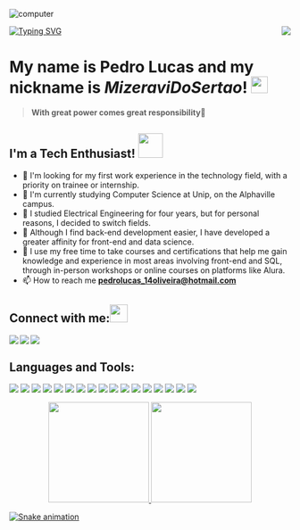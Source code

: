 ![computer](https://github.com/user-attachments/assets/c370e4ae-6bcd-4d7b-96be-44365c1eb1e2)


[![Typing SVG](https://readme-typing-svg.herokuapp.com?color=F77222&size=29&multiline=true&width=700&lines=Welcome+To+Pedro+Lucas+GitHub+Profile)](https://git.io/typing-svg)<img align="right" src="https://komarev.com/ghpvc/?username=MizeraviDoSertao&style=flat-square&color=blueviolet">

# My name is Pedro Lucas and my nickname is *MizeraviDoSertao*! <img src="https://github.com/TheDudeThatCode/TheDudeThatCode/blob/master/Assets/Mario_Hello_Big.gif" height="30px">
> **With great power comes great responsibility**💪
## I'm a Tech Enthusiast!</b>&nbsp;<img src="https://github.com/TheDudeThatCode/TheDudeThatCode/blob/master/Assets/Developer.gif?raw=true" height="44px">
- 🔭 I'm looking for my first work experience in the technology field, with a priority on trainee or internship.
- 🌱 I'm currently studying Computer Science at Unip, on the Alphaville campus.
- 🎒 I studied Electrical Engineering for four years, but for personal reasons, I decided to switch fields.
- 📘 Although I find back-end development easier, I have developed a greater affinity for front-end and data science.
- 🌵 I use my free time to take courses and certifications that help me gain knowledge and experience in most areas involving front-end and SQL, through in-person workshops or online courses on platforms like Alura.
- 📫 How to reach me **pedrolucas_14oliveira@hotmail.com**

## Connect with me:<img src="https://github.com/TheDudeThatCode/TheDudeThatCode/blob/master/Assets/Handshake.gif" height="32px">
</a>
  <a href="https://www.linkedin.com/in/pedro-lucas-oliveira-soares-342101325" target="_blank"><img loading="lazy" src="https://img.shields.io/badge/-LinkedIn-%230077B5?style=for-the-badge&logo=linkedin&logoColor=white" target="_blank">
</a>
  <a href="https://www.instagram.com/pedro_lucas.o.s/">
    <img align="left"  src="https://img.shields.io/badge/Instagram-E4405F?style=for-the-badge&logo=instagram&logoColor=white" />
</a>
  <a href="mailto:contato@pedrolucas44oliveira@gmail.com">
    <img align="left"  src="https://img.shields.io/badge/Gmail-D14836?style=for-the-badge&logo=gmail&logoColor=white" />
</a>
   <br>


## Languages and Tools:
![](https://img.shields.io/badge/Java-ED8B00?style=for-the-badge&logo=java&logoColor=white)
![](https://img.shields.io/badge/MySQL-00000F?style=for-the-badge&logo=mysql&logoColor=white)
![](https://img.shields.io/badge/HTML-E34F26?style=for-the-badge&logo=html5&logoColor=white)
![](https://img.shields.io/badge/JavaScript-F7DF1E?style=for-the-badge&logo=javascript&logoColor=black)
![](https://img.shields.io/badge/CSS3-1572B6?style=for-the-badge&logo=css3&logoColor=white)
![](https://img.shields.io/badge/Markdown-000000?style=for-the-badge&logo=markdown&logoColor=white)
![](https://img.shields.io/badge/C-00599C?style=for-the-badge&logo=c&logoColor=white)
![](https://img.shields.io/badge/C%2B%2B-00599C?style=for-the-badge&logo=c%2B%2B&logoColor=white)
![](https://img.shields.io/badge/Python-FFFFFF?style=for-the-badge&logo=python&logoColor=darkgreen)
![](https://img.shields.io/badge/Node.js-339933?style=for-the-badge&logo=nodedotjs&logoColor=white")
![](https://img.shields.io/badge/React-20232A?style=for-the-badge&logo=react&logoColor=61DAFB")
![](https://img.shields.io/badge/next.js-000000?style=for-the-badge&logo=nextdotjs&logoColor=white")
![](https://img.shields.io/badge/Figma-F24E1E?style=for-the-badge&logo=figma&logoColor=white")
![](https://img.shields.io/badge/GitHub-100000?style=for-the-badge&logo=github&logoColor=white)
![](https://img.shields.io/badge/Git-F05032?style=for-the-badge&logo=git&logoColor=white)
![](https://img.shields.io/badge/Visual_Studio_Code-0078D4?style=for-the-badge&logo=visual%20studio%20code&logoColor=white)
![](https://img.shields.io/badge/Canva-%2320C4CB.svg?&style=for-the-badge&logo=Canva&logoColor=white)

<p align="center">
<a href="https://github.com/MizeraviDoSertao">
<img loading="lazy" height="180em" src="https://github-readme-stats.vercel.app/api/top-langs/?username=MizeraviDoSertao&layout=compact&langs_count=7&theme=dracula"/>
<img loading="lazy" height="180em" src="https://github-readme-stats.vercel.app/api?username=MizeraviDoSertao&show_icons=true&theme=dracula&include_all_commits=true&count_private=true"/>
</p>

![Snake animation](https://github.com/MizeraviDoSertao/MizeraviDoSertao/blob/output/github-contribution-grid-snake.svg)
